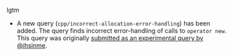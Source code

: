 lgtm
* A new query (`cpp/incorrect-allocation-error-handling`) has been added. The query finds incorrect error-handling of calls to `operator new`. This query was originally [submitted as an experimental query by @ihsinme](https://github.com/github/codeql/pull/5010).
